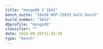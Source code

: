 ```yaml
---
title: "mongodb 2 1641"
bench_suite: "18w38 NXP-25633 bulk bench"
build_number: "1641"
dbprofile: "mongodb"
classifier: ""
date: 2018-09-26T11:43:30
type: "bench"
---
```

